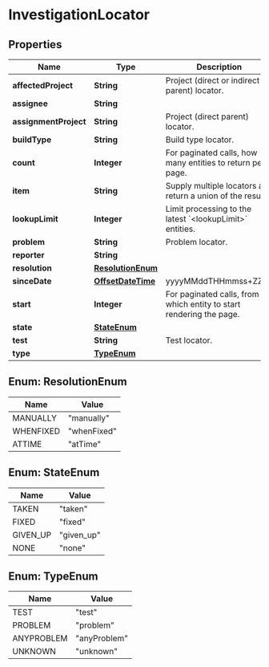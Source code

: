 
# InvestigationLocator

## Properties
Name | Type | Description | Notes
------------ | ------------- | ------------- | -------------
**affectedProject** | **String** | Project (direct or indirect parent) locator. |  [optional]
**assignee** | **String** |  |  [optional]
**assignmentProject** | **String** | Project (direct parent) locator. |  [optional]
**buildType** | **String** | Build type locator. |  [optional]
**count** | **Integer** | For paginated calls, how many entities to return per page. |  [optional]
**item** | **String** | Supply multiple locators and return a union of the results. |  [optional]
**lookupLimit** | **Integer** | Limit processing to the latest &#x60;&lt;lookupLimit&gt;&#x60; entities. |  [optional]
**problem** | **String** | Problem locator. |  [optional]
**reporter** | **String** |  |  [optional]
**resolution** | [**ResolutionEnum**](#ResolutionEnum) |  |  [optional]
**sinceDate** | [**OffsetDateTime**](OffsetDateTime.md) | yyyyMMddTHHmmss+ZZZZ |  [optional]
**start** | **Integer** | For paginated calls, from which entity to start rendering the page. |  [optional]
**state** | [**StateEnum**](#StateEnum) |  |  [optional]
**test** | **String** | Test locator. |  [optional]
**type** | [**TypeEnum**](#TypeEnum) |  |  [optional]


<a name="ResolutionEnum"></a>
## Enum: ResolutionEnum
Name | Value
---- | -----
MANUALLY | &quot;manually&quot;
WHENFIXED | &quot;whenFixed&quot;
ATTIME | &quot;atTime&quot;


<a name="StateEnum"></a>
## Enum: StateEnum
Name | Value
---- | -----
TAKEN | &quot;taken&quot;
FIXED | &quot;fixed&quot;
GIVEN_UP | &quot;given_up&quot;
NONE | &quot;none&quot;


<a name="TypeEnum"></a>
## Enum: TypeEnum
Name | Value
---- | -----
TEST | &quot;test&quot;
PROBLEM | &quot;problem&quot;
ANYPROBLEM | &quot;anyProblem&quot;
UNKNOWN | &quot;unknown&quot;



